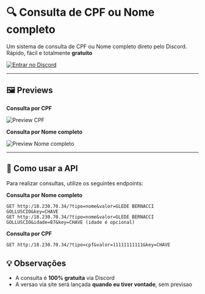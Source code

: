 # 🔍 Consulta de CPF ou Nome completo

Um sistema de consulta de CPF ou Nome completo direto pelo Discord. Rápido, fácil e totalmente **gratuito**

[![Entrar no Discord](https://img.shields.io/badge/Entrar%20no%20Discord-5865F2?style=for-the-badge&logo=discord&logoColor=white)](https://discord.gg/3xYsYXZR2y)

---

## 🖼️ Previews

**Consulta por CPF**

![Preview CPF](https://i.imgur.com/oyuZmF7.png)

**Consulta por Nome completo**

![Preview Nome completo](https://i.imgur.com/b0WXiei.png)

---

## 🔧 Como usar a API

Para realizar consultas, utilize os seguintes endpoints:

**Consulta por Nome completo**

```
GET http:/18.230.70.34/?tipo=nome&valor=GLEDE BERNACCI GOLLUSCIO&key=CHAVE
GET http:/18.230.70.34/?tipo=nome&valor=GLEDE BERNACCI GOLLUSCIO&idade=87&key=CHAVE (idade é opcional)
```

**Consulta por CPF**

```
GET http:/18.230.70.34/?tipo=cpf&valor=11111111111&key=CHAVE
```

## 💡 Observações

- A consulta é **100% gratuita** via Discord
- A versao via site será lançada **quando eu tiver vontade**, sem previsao
